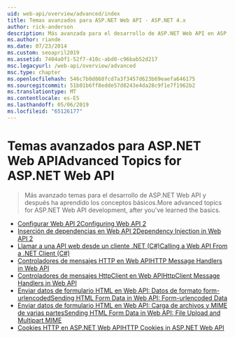 ```yaml
---
uid: web-api/overview/advanced/index
title: Temas avanzados para ASP.NET Web API - ASP.NET 4.x
author: rick-anderson
description: Más avanzada para el desarrollo de ASP.NET Web API en ASP.NET 4.x, una vez que ha aprendido los conceptos básicos.
ms.author: riande
ms.date: 07/23/2014
ms.custom: seoapril2019
ms.assetid: 7404a0f1-52f7-410c-abd0-c96bab52d217
msc.legacyurl: /web-api/overview/advanced
msc.type: chapter
ms.openlocfilehash: 546c7b0d868fcd7a3f3457d623b69eaefa646175
ms.sourcegitcommit: 51b01b6ff8edde57d8243e4da28c9f1e7f1962b2
ms.translationtype: MT
ms.contentlocale: es-ES
ms.lasthandoff: 05/06/2019
ms.locfileid: "65126177"
---
```

# <a name="advanced-topics-for-aspnet-web-api"></a><span data-ttu-id="fc9f5-103">Temas avanzados para ASP.NET Web API</span><span class="sxs-lookup"><span data-stu-id="fc9f5-103">Advanced Topics for ASP.NET Web API</span></span>

> <span data-ttu-id="fc9f5-104">Más avanzado temas para el desarrollo de ASP.NET Web API y después ha aprendido los conceptos básicos.</span><span class="sxs-lookup"><span data-stu-id="fc9f5-104">More advanced topics for ASP.NET Web API development, after you've learned the basics.</span></span>

- [<span data-ttu-id="fc9f5-105">Configurar Web API 2</span><span class="sxs-lookup"><span data-stu-id="fc9f5-105">Configuring Web API 2</span></span>](configuring-aspnet-web-api.md)
- [<span data-ttu-id="fc9f5-106">Inserción de dependencias en Web API 2</span><span class="sxs-lookup"><span data-stu-id="fc9f5-106">Dependency Injection in Web API 2</span></span>](dependency-injection.md)
- [<span data-ttu-id="fc9f5-107">Llamar a una API web desde un cliente .NET (C#)</span><span class="sxs-lookup"><span data-stu-id="fc9f5-107">Calling a Web API From a .NET Client (C#)</span></span>](calling-a-web-api-from-a-net-client.md)
- [<span data-ttu-id="fc9f5-108">Controladores de mensajes HTTP en Web API</span><span class="sxs-lookup"><span data-stu-id="fc9f5-108">HTTP Message Handlers in Web API</span></span>](http-message-handlers.md)
- [<span data-ttu-id="fc9f5-109">Controladores de mensajes HttpClient en Web API</span><span class="sxs-lookup"><span data-stu-id="fc9f5-109">HttpClient Message Handlers in Web API</span></span>](httpclient-message-handlers.md)
- [<span data-ttu-id="fc9f5-110">Enviar datos de formulario HTML en Web API: Datos de formato form-urlencoded</span><span class="sxs-lookup"><span data-stu-id="fc9f5-110">Sending HTML Form Data in Web API: Form-urlencoded Data</span></span>](sending-html-form-data-part-1.md)
- [<span data-ttu-id="fc9f5-111">Enviar datos de formulario HTML en Web API: Carga de archivos y MIME de varias partes</span><span class="sxs-lookup"><span data-stu-id="fc9f5-111">Sending HTML Form Data in Web API: File Upload and Multipart MIME</span></span>](sending-html-form-data-part-2.md)
- [<span data-ttu-id="fc9f5-112">Cookies HTTP en ASP.NET Web API</span><span class="sxs-lookup"><span data-stu-id="fc9f5-112">HTTP Cookies in ASP.NET Web API</span></span>](http-cookies.md)
